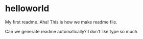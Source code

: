 # helloworld

My first readme. Aha! This is how we make readme file. 

Can we generate readme automatically? I don't like type so much.

